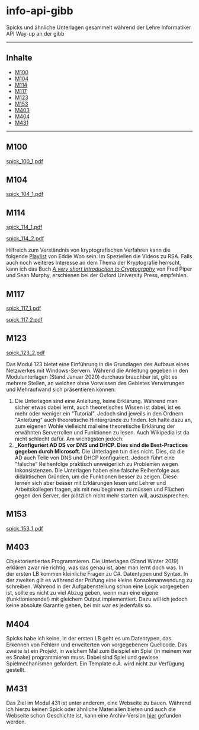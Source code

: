 # info-api-gibb

Spicks und ähnliche Unterlagen gesammelt während der Lehre Informatiker API Way-up an der gibb

---

## Inhalte

- [M100](#M100)
- [M104](#M104)
- [M114](#M114)
- [M117](#M117)
- [M123](#M123)
- [M153](#M153)
- [M403](#M403)
- [M404](#M404)
- [M431](#M431)


---

## M100

[spick_100_1.pdf](M100/spick_100_1.pdf)

## M104

[spick_104_1.pdf](M104/spick_104_1.pdf)

## M114

[spick_114_1.pdf](M114/spick_114_1.pdf)

[spick_114_2.pdf](M114/spick_114_2.pdf)

Hilfreich zum Verständnis von kryptografischen Verfahren kann die folgende [Playlist](https://www.youtube.com/watch?v=6xDGSalpPXk&list=PL5KkMZvBpo5CdoOxa3dqll2n6KsXqerYO) von Eddie Woo sein.
Im Speziellen die Videos zu RSA.
Falls auch noch weiteres Interesse an dem Thema der Kryptografie herrscht, kann ich das Buch [*A very short Introduction to Cryptography*](https://www.veryshortintroductions.com/view/10.1093/actrade/9780192803153.001.0001/actrade-9780192803153) von Fred Piper und Sean Murphy, erschienen bei der Oxford University Press, empfehlen.

## M117

[spick_117_1.pdf](M114/spick_117_1.pdf)

[spick_117_2.pdf](M114/spick_117_2.pdf)

## M123

[spick_123_2.pdf](M114/spick_123_2.pdf)

Das Modul 123 bietet eine Einführung in die Grundlagen des Aufbaus eines Netzwerkes mit Windows-Servern. Während die Anleitung gegeben in den Modulunterlagen (Stand Januar 2020) durchaus brauchbar ist, gibt es mehrere Stellen, an welchen ohne Vorwissen des Gebietes Verwirrungen und Mehraufwand sich präsentieren können:

1. Die Unterlagen sind eine Anleitung, keine Erklärung. Während man sicher etwas dabei lernt, auch theoretisches Wissen ist dabei, ist es mehr oder weniger ein "Tutorial". Jedoch sind jeweils in den Ordnern "Anleitung" auch theoretische Hintergründe zu finden. Ich halte dazu an, zum eigenen Wohle vielleicht mal eine theoretische Erklärung der erwähnten Serverrollen und Funktionen zu lesen. Auch Wikipedia ist da nicht schlecht dafür. Am wichtigsten jedoch:
2. **_Konfiguriert AD DS vor DNS und DHCP. Dies sind die Best-Practices gegeben durch Microsoft.** Die Unterlagen tun dies nicht. Dies, da die AD auch Teile von DNS und DHCP konfiguriert. Jedoch führt eine "falsche" Reihenfolge praktisch unweigerlich zu Problemen wegen Inkonsistenzen.
Die Unterlagen haben eine falsche Reihenfolge aus didaktischen Gründen, um die Funktionen besser zu zeigen. Diese lernen sich aber besser mit Erklärungen lesen und Lehrer und Arbeitskollegen fragen, als mit neu beginnen zu müssen und Flüchen gegen den Server, der plötzlich nicht mehr starten will, auszusprechen.

## M153

[spick_153_1.pdf](M114/spick_153_1.pdf)

## M403

Objektorientiertes Programmieren. Die Unterlagen (Stand Winter 2019) erklären zwar nie richtig, was das genau ist, aber man lernt doch was. In der ersten LB kommen kleinliche Fragen zu C#. Datentypen und Syntax.
In der zweiten gilt es während der Prüfung eine kleine Konsolenanwendung zu schreiben. Während in der Aufgabenstellung schon eine Logik vorgegeben ist, sollte es nicht zu viel Abzug geben, wenn man eine eigene (funktionierende!) mit gleichem Output implementiert. Dazu will ich jedoch keine absolute Garantie geben, bei mir war es jedenfalls so.

## M404

Spicks habe ich keine, in der ersten LB geht es um Datentypen, das Erkennen von Fehlern und erweiterten von vorgegebenem Quellcode. Das zweite ist ein Projekt, in welchem Mal zum Beispiel ein Spiel (in meinem war es Snake) programmieren muss. Dabei sind Spiel und gewisse Spielmechanismen gefordert. Ein Template o.Ä. wird nicht zur Verfügung gestellt.

## M431

Das Ziel im Modul 431 ist unter anderem, eine Webseite zu bauen. Während ich hierzu keinen Spick oder ähnliche Materialien bieten und auch die Webseite schon Geschichte ist, kann eine Archiv-Version [hier](https://flueck.weebly.com/431.html) gefunden werden.
